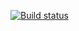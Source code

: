 [![Build status](https://ci.appveyor.com/api/projects/status/pe89dayembicngyq?svg=true)](https://ci.appveyor.com/project/Mary-Kalugina/heads-game)
